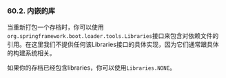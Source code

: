 ### 60.2. 内嵌的库

当重新打包一个存档时，你可以使用`org.springframework.boot.loader.tools.Libraries`接口来包含对依赖文件的引用。在这里我们不提供任何该Libraries接口的具体实现，因为它们通常跟具体的构建系统相关。

如果你的存档已经包含libraries，你可以使用`Libraries.NONE`。
